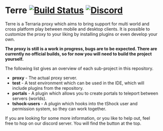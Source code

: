 # Terre [![Build Status](https://travis-ci.org/LanternPowered/Terre.svg?branch=master)](https://travis-ci.org/LanternPowered/Terre) [![Discord](https://img.shields.io/badge/chat-on%20discord-6E85CF.svg)](https://discord.gg/ArSrsuU)

Terre is a Terraria proxy which aims to bring support for multi world and cross platform play between mobile and desktop
 clients. It is possible to customize the proxy to your liking by installing plugins or even develop your own.

**The proxy is still is a work in progress, bugs are to be expected. There are currently no official builds, so for now 
you will need to build the project yourself.**
 
The following list gives an overview of each sub-project in this repository.

* **proxy** - The actual proxy server.
* **test** - A test environment which can be used in the IDE, which will include plugins from the repository.
* **portals** - A plugin which allows you to create portals to teleport between servers (worlds).
* **tshock-users** - A plugin which hooks into the tShock user and permission system, so they can work together.

If you are looking for some more information, or you like to help out, feel free to hop on our discord server. You will
find the button at the top.
